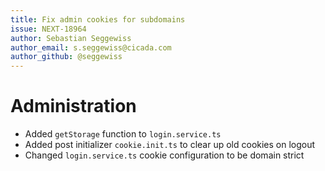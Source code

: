 ```yaml
---
title: Fix admin cookies for subdomains
issue: NEXT-18964
author: Sebastian Seggewiss
author_email: s.seggewiss@cicada.com
author_github: @seggewiss
---
```

# Administration
* Added `getStorage` function to `login.service.ts`
* Added post initializer `cookie.init.ts` to clear up old cookies on logout
* Changed `login.service.ts` cookie configuration to be domain strict
